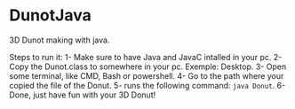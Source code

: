 # DunotJava
3D Dunot making with java.

Steps to run it:
1- Make sure to have Java and JavaC intalled in your pc.
2- Copy the Dunot.class to somewhere in your pc. Exemple: Desktop.
3- Open some terminal, like CMD, Bash or powershell.
4- Go to the path where your copied the file of the Donut.
5- runs the following command: `java Donut`.
6- Done, just have fun with your 3D Donut!
